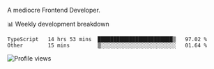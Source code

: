 A mediocre Frontend Developer.

📊 Weekly development breakdown
<!--START_SECTION:waka-->

```text
TypeScript   14 hrs 53 mins  ████████████████████████▒   97.02 %
Other        15 mins         ▒░░░░░░░░░░░░░░░░░░░░░░░░   01.64 %
```

<!--END_SECTION:waka-->

<img src="https://gpvc.arturio.dev/iqbalfasri" alt="Profile views"/>
